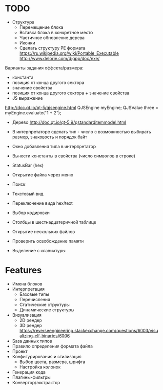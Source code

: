 # TODO

- Структура
    - Перемещение блока
    - Вставка блока в конкретное место
    - Частичное обновление дерева
    - Иконки
    - Сделать структуру PE формата https://ru.wikipedia.org/wiki/Portable_Executable  http://www.delorie.com/djgpp/doc/exe/

Варианты задания оффсета/размера:
- константа
- позиция от конца другого сектора
- значение свойства
- позиция от конца другого сектора + значение свойства
- JS выражение

http://doc.qt.io/qt-5/qjsengine.html
QJSEngine myEngine;
QJSValue three = myEngine.evaluate("1 + 2");

- Дерево http://doc.qt.io/qt-5.9/qstandarditemmodel.html

- В интерпретаторе сделать тип - число с возможностью выбирать размер, знаковость и порядок байт
- Окно добавления типа в интерпретатор


- Вынести константы в свойства (число символов в строке)
- StatusBar (hex)
- Открытие файла через меню
- Поиск
- Текстовый вид
- Переключение вида hex/text
- Выбор кодировки
- Столбцы в шестнадцатеричной таблице
- Открытие нескольких файлов
- Проверить освобождение памяти
- Выделение с клавиатуры

# Features

- Имена блоков
- Интерпретация
    - Базовые типы
    - Перечисления
    - Статические структуры
    - Динамические структуры
- Визуализация
    - 2D рендер
    - 3D рендер
    https://reverseengineering.stackexchange.com/questions/6003/visualizing-elf-binaries/6006
- База данных типов
- Правило определения формата файла
- Проект
- Конфигурирования и стилизация
    - Выбор цвета, размера, шрифта
    - Настройка колонок
- Генерация кода
- Плагины-фильтры
- Конвертор/экстрактор
